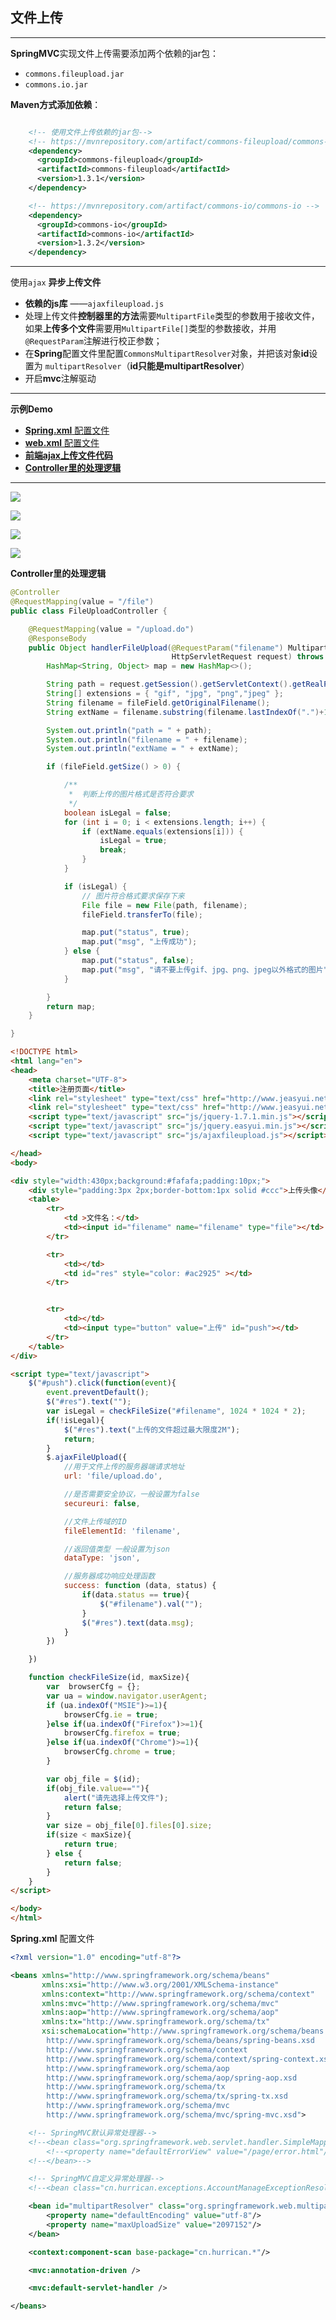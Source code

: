 ## 文件上传

----

**SpringMVC**实现文件上传需要添加两个依赖的jar包：

+ `commons.fileupload.jar`
+ `commons.io.jar`



**Maven方式添加依赖**：

```xml

    <!-- 使用文件上传依赖的jar包-->
    <!-- https://mvnrepository.com/artifact/commons-fileupload/commons-fileupload -->
    <dependency>
      <groupId>commons-fileupload</groupId>
      <artifactId>commons-fileupload</artifactId>
      <version>1.3.1</version>
    </dependency>

    <!-- https://mvnrepository.com/artifact/commons-io/commons-io -->
    <dependency>
      <groupId>commons-io</groupId>
      <artifactId>commons-io</artifactId>
      <version>1.3.2</version>
    </dependency>

```



----

使用`ajax` **异步上传文件**

+ **依赖的js库** ——`ajaxfileupload.js`
+ 处理上传文件**控制器里的方法**需要`MultipartFile`类型的参数用于接收文件，如果**上传多个文件**需要用`MultipartFile[]`类型的参数接收，并用`@RequestParam`注解进行校正参数；
+ 在**Spring**配置文件里配置`CommonsMultipartResolver`对象，并把该对象**id**设置为
  `multipartResolver`（**id只能是multipartResolver**）
+ 开启**mvc**注解驱动

---

**示例Demo**

+ <a href="#spring">**Spring.xml** 配置文件</a>
+ <a href="#web">**web.xml** 配置文件</a>
+ <a href="#ajaxupload">**前端ajax上传文件代码** </a>
+ <a href="#controller">**Controller里的处理逻辑** </a>


----

![](https://github.com/HurricanGod/Home/blob/master/spring-mvc/img/ajax-upload-1.png)

![](https://github.com/HurricanGod/Home/blob/master/spring-mvc/img/ajax-upload-2.png)

![](https://github.com/HurricanGod/Home/blob/master/spring-mvc/img/ajax-upload-3.png)

![](https://github.com/HurricanGod/Home/blob/master/spring-mvc/img/ajax-upload-4.png)



<a name="controller">**Controller里的处理逻辑** </a>

```java
@Controller
@RequestMapping(value = "/file")
public class FileUploadController {

    @RequestMapping(value = "/upload.do")
    @ResponseBody
    public Object handlerFileUpload(@RequestParam("filename") MultipartFile fileField,
                                    HttpServletRequest request) throws IOException {
        HashMap<String, Object> map = new HashMap<>();

        String path = request.getSession().getServletContext().getRealPath("/img");
        String[] extensions = { "gif", "jpg", "png","jpeg" };
        String filename = fileField.getOriginalFilename();
        String extName = filename.substring(filename.lastIndexOf(".")+1).toLowerCase();

        System.out.println("path = " + path);
        System.out.println("filename = " + filename);
        System.out.println("extName = " + extName);

        if (fileField.getSize() > 0) {

            /**
             *  判断上传的图片格式是否符合要求
             */
            boolean isLegal = false;
            for (int i = 0; i < extensions.length; i++) {
                if (extName.equals(extensions[i])) {
                    isLegal = true;
                    break;
                }
            }

            if (isLegal) {
                // 图片符合格式要求保存下来
                File file = new File(path, filename);
                fileField.transferTo(file);

                map.put("status", true);
                map.put("msg", "上传成功");
            } else {
                map.put("status", false);
                map.put("msg", "请不要上传gif、jpg、png、jpeg以外格式的图片");
            }

        }
        return map;
    }

}
```





```html
<!DOCTYPE html>
<html lang="en">
<head>
    <meta charset="UTF-8">
    <title>注册页面</title>
    <link rel="stylesheet" type="text/css" href="http://www.jeasyui.net/Public/js/easyui/themes/default/easyui.css">
    <link rel="stylesheet" type="text/css" href="http://www.jeasyui.net/Public/js/easyui/themes/icon.css">
    <script type="text/javascript" src="js/jquery-1.7.1.min.js"></script>
    <script type="text/javascript" src="js/jquery.easyui.min.js"></script>
    <script type="text/javascript" src="js/ajaxfileupload.js"></script>

</head>
<body>

<div style="width:430px;background:#fafafa;padding:10px;">
    <div style="padding:3px 2px;border-bottom:1px solid #ccc">上传头像</div>
    <table>
        <tr>
            <td >文件名：</td>
            <td><input id="filename" name="filename" type="file"></td>
        </tr>

        <tr>
            <td></td>
            <td id="res" style="color: #ac2925" ></td>
        </tr>


        <tr>
            <td></td>
            <td><input type="button" value="上传" id="push"></td>
        </tr>
    </table>
</div>

<script type="text/javascript">
    $("#push").click(function(event){
        event.preventDefault();
        $("#res").text("");
        var isLegal = checkFileSize("#filename", 1024 * 1024 * 2);
        if(!isLegal){
            $("#res").text("上传的文件超过最大限度2M");
            return;
        }
        $.ajaxFileUpload({
            //用于文件上传的服务器端请求地址
            url: 'file/upload.do',

            //是否需要安全协议，一般设置为false
            secureuri: false,

            //文件上传域的ID
            fileElementId: 'filename',

            //返回值类型 一般设置为json
            dataType: 'json',

            //服务器成功响应处理函数
            success: function (data, status) {
                if(data.status == true){
                    $("#filename").val("");
                }
                $("#res").text(data.msg);
            }
        })

    })

    function checkFileSize(id, maxSize){
        var  browserCfg = {};
        var ua = window.navigator.userAgent;
        if (ua.indexOf("MSIE")>=1){
            browserCfg.ie = true;
        }else if(ua.indexOf("Firefox")>=1){
            browserCfg.firefox = true;
        }else if(ua.indexOf("Chrome")>=1){
            browserCfg.chrome = true;
        }

        var obj_file = $(id);
        if(obj_file.value==""){
            alert("请先选择上传文件");
            return false;
        }
        var size = obj_file[0].files[0].size;
        if(size < maxSize){
            return true;
        } else {
            return false;
        }
    }
</script>

</body>
</html>
```



<a name="spring">**Spring.xml** 配置文件</a>

```xml
<?xml version="1.0" encoding="utf-8"?>

<beans xmlns="http://www.springframework.org/schema/beans"
       xmlns:xsi="http://www.w3.org/2001/XMLSchema-instance"
       xmlns:context="http://www.springframework.org/schema/context"
       xmlns:mvc="http://www.springframework.org/schema/mvc"
       xmlns:aop="http://www.springframework.org/schema/aop"
       xmlns:tx="http://www.springframework.org/schema/tx"
       xsi:schemaLocation="http://www.springframework.org/schema/beans
        http://www.springframework.org/schema/beans/spring-beans.xsd
        http://www.springframework.org/schema/context
        http://www.springframework.org/schema/context/spring-context.xsd
        http://www.springframework.org/schema/aop
        http://www.springframework.org/schema/aop/spring-aop.xsd
        http://www.springframework.org/schema/tx
        http://www.springframework.org/schema/tx/spring-tx.xsd
        http://www.springframework.org/schema/mvc
        http://www.springframework.org/schema/mvc/spring-mvc.xsd">

    <!-- SpringMVC默认异常处理器-->
    <!--<bean class="org.springframework.web.servlet.handler.SimpleMappingExceptionResolver">-->
        <!--<property name="defaultErrorView" value="/page/error.html"/>-->
    <!--</bean>-->

    <!-- SpringMVC自定义异常处理器-->
    <!--<bean class="cn.hurrican.exceptions.AccountManageExceptionResolver" />-->

    <bean id="multipartResolver" class="org.springframework.web.multipart.commons.CommonsMultipartResolver">
        <property name="defaultEncoding" value="utf-8"/>
        <property name="maxUploadSize" value="2097152"/>
    </bean>

    <context:component-scan base-package="cn.hurrican.*"/>

    <mvc:annotation-driven />

    <mvc:default-servlet-handler />

</beans>
```

